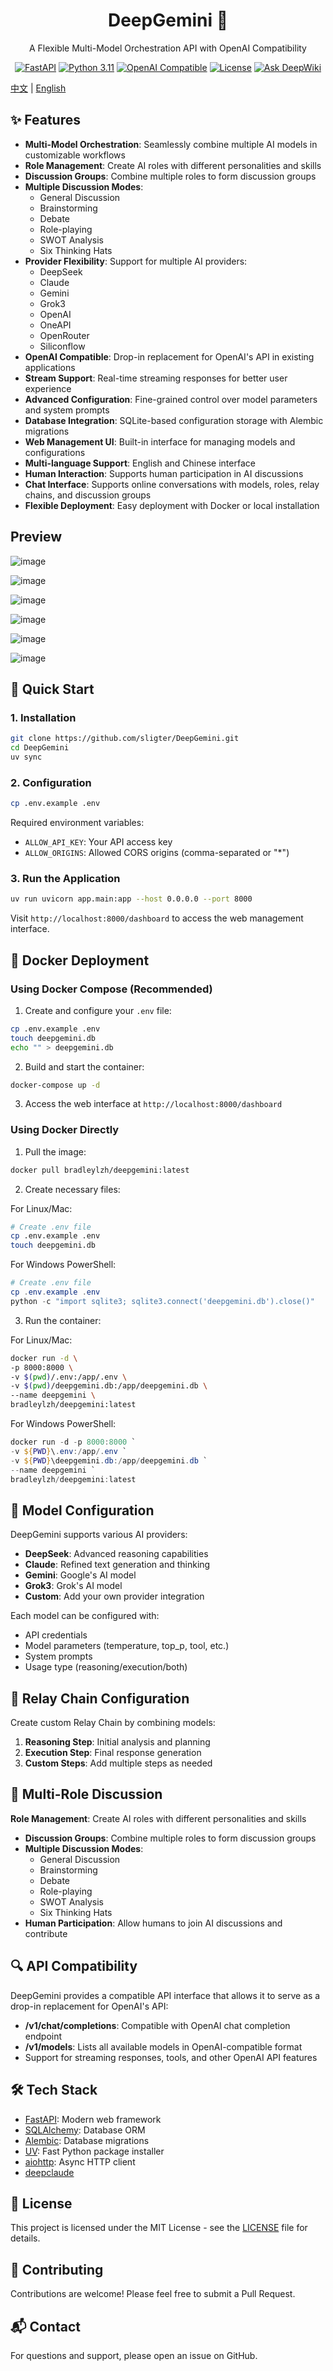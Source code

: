  <div align="center">
<h1>DeepGemini 🌟</h1>
<p>A Flexible Multi-Model Orchestration API with OpenAI Compatibility</p>

[![FastAPI](https://img.shields.io/badge/FastAPI-005571?style=flat-square&logo=fastapi)](https://fastapi.tiangolo.com)
[![Python 3.11](https://img.shields.io/badge/Python-3.11-blue?style=flat-square&logo=python)](https://www.python.org)
[![OpenAI Compatible](https://img.shields.io/badge/OpenAI-Compatible-412991?style=flat-square&logo=openai)](https://platform.openai.com)
[![License](https://img.shields.io/badge/License-MIT-green.svg?style=flat-square)](LICENSE)
[![Ask DeepWiki](https://deepwiki.com/badge.svg)](https://deepwiki.com/sligter/DeepGemini)
</div>

[中文](README_zh.md) | [English](#features)

## ✨ Features

- **Multi-Model Orchestration**: Seamlessly combine multiple AI models in customizable workflows
- **Role Management**: Create AI roles with different personalities and skills
- **Discussion Groups**: Combine multiple roles to form discussion groups
- **Multiple Discussion Modes**:
  - General Discussion
  - Brainstorming
  - Debate
  - Role-playing
  - SWOT Analysis
  - Six Thinking Hats
- **Provider Flexibility**: Support for multiple AI providers:
  - DeepSeek
  - Claude
  - Gemini
  - Grok3
  - OpenAI
  - OneAPI
  - OpenRouter
  - Siliconflow
- **OpenAI Compatible**: Drop-in replacement for OpenAI's API in existing applications
- **Stream Support**: Real-time streaming responses for better user experience
- **Advanced Configuration**: Fine-grained control over model parameters and system prompts
- **Database Integration**: SQLite-based configuration storage with Alembic migrations
- **Web Management UI**: Built-in interface for managing models and configurations
- **Multi-language Support**: English and Chinese interface
- **Human Interaction**: Supports human participation in AI discussions
- **Chat Interface**: Supports online conversations with models, roles, relay chains, and discussion groups
- **Flexible Deployment**: Easy deployment with Docker or local installation

## Preview

![image](https://img.pub/p/02f96adb71b92d9e8009.png)

![image](https://img.pub/p/1ffdc3728b7944caf807.png)

![image](https://img.pub/p/9051bfc02883dbceaf90.png)

![image](https://img.pub/p/058205dff608609b7d58.png)

![image](https://img.pub/p/d4f09719c2a5a2315fc5.png)

![image](https://img.pub/p/439520386b4927c91688.png)



## 🚀 Quick Start

### 1. Installation

```bash
git clone https://github.com/sligter/DeepGemini.git
cd DeepGemini
uv sync
```
### 2. Configuration

```bash
cp .env.example .env
```


Required environment variables:
- `ALLOW_API_KEY`: Your API access key
- `ALLOW_ORIGINS`: Allowed CORS origins (comma-separated or "*")

### 3. Run the Application

```bash
uv run uvicorn app.main:app --host 0.0.0.0 --port 8000
```

Visit `http://localhost:8000/dashboard` to access the web management interface.



## 🐳 Docker Deployment

### Using Docker Compose (Recommended)

1. Create and configure your `.env` file:

```bash
cp .env.example .env
touch deepgemini.db
echo "" > deepgemini.db
```

2. Build and start the container:

```bash
docker-compose up -d
```

3. Access the web interface at `http://localhost:8000/dashboard`

### Using Docker Directly

1. Pull the image:
```bash
docker pull bradleylzh/deepgemini:latest
```

2. Create necessary files:

For Linux/Mac:
```bash
# Create .env file
cp .env.example .env
touch deepgemini.db
```

For Windows PowerShell:
```powershell
# Create .env file
cp .env.example .env
python -c "import sqlite3; sqlite3.connect('deepgemini.db').close()"
```

3. Run the container:

For Linux/Mac:
```bash
docker run -d \
-p 8000:8000 \
-v $(pwd)/.env:/app/.env \
-v $(pwd)/deepgemini.db:/app/deepgemini.db \
--name deepgemini \
bradleylzh/deepgemini:latest
```

For Windows PowerShell:
```powershell
docker run -d -p 8000:8000 `
-v ${PWD}\.env:/app/.env `
-v ${PWD}\deepgemini.db:/app/deepgemini.db `
--name deepgemini `
bradleylzh/deepgemini:latest
```


## 🔧 Model Configuration

DeepGemini supports various AI providers:

- **DeepSeek**: Advanced reasoning capabilities
- **Claude**: Refined text generation and thinking
- **Gemini**: Google's AI model
- **Grok3**: Grok's AI model
- **Custom**: Add your own provider integration

Each model can be configured with:
- API credentials
- Model parameters (temperature, top_p, tool, etc.)
- System prompts
- Usage type (reasoning/execution/both)

## 🔄 Relay Chain Configuration

Create custom Relay Chain by combining models:

1. **Reasoning Step**: Initial analysis and planning
2. **Execution Step**: Final response generation
3. **Custom Steps**: Add multiple steps as needed

## 👥 Multi-Role Discussion
**Role Management**: Create AI roles with different personalities and skills
- **Discussion Groups**: Combine multiple roles to form discussion groups
- **Multiple Discussion Modes**:
  - General Discussion
  - Brainstorming
  - Debate
  - Role-playing
  - SWOT Analysis
  - Six Thinking Hats
- **Human Participation**: Allow humans to join AI discussions and contribute

## 🔍 API Compatibility
DeepGemini provides a compatible API interface that allows it to serve as a drop-in replacement for OpenAI's API:

- **/v1/chat/completions**: Compatible with OpenAI chat completion endpoint
- **/v1/models**: Lists all available models in OpenAI-compatible format
- Support for streaming responses, tools, and other OpenAI API features

## 🛠 Tech Stack

- [FastAPI](https://fastapi.tiangolo.com/): Modern web framework
- [SQLAlchemy](https://www.sqlalchemy.org/): Database ORM
- [Alembic](https://alembic.sqlalchemy.org/): Database migrations
- [UV](https://github.com/astral-sh/uv): Fast Python package installer
- [aiohttp](https://docs.aiohttp.org/): Async HTTP client
- [deepclaude](https://github.com/getasterisk/deepclaude)

## 📝 License

This project is licensed under the MIT License - see the [LICENSE](LICENSE) file for details.

## 🤝 Contributing

Contributions are welcome! Please feel free to submit a Pull Request.

## 📬 Contact

For questions and support, please open an issue on GitHub.